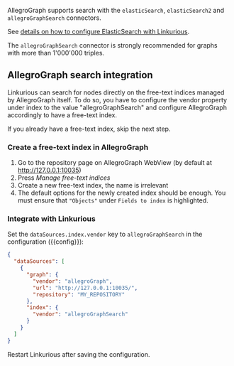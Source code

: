 AllegroGraph supports search with the `elasticSearch`, `elasticSearch2` and `allegroGraphSearch` connectors.

See [details on how to configure ElasticSearch with Linkurious](/es-config).

The `allegroGraphSearch` connector is strongly recommended for graphs with more than 1'000'000 triples.

## AllegroGraph search integration

Linkurious can search for nodes directly on the free-text indices managed by AllegroGraph itself.
To do so, you have to configure the vendor property under index to the value "allegroGraphSearch" 
and configure AllegroGraph accordingly to have a free-text index.

If you already have a free-text index, skip the next step.

### Create a free-text index in AllegroGraph

1. Go to the repository page on AllegroGraph WebView (by default at http://127.0.0.1:10035)
2. Press *Manage free-text indices*
3. Create a new free-text index, the name is irrelevant
4. The default options for the newly created index should be enough.
   You must ensure that `"Objects"` under `Fields to index` is highlighted.

### Integrate with Linkurious

Set the `dataSources.index.vendor` key to `allegroGraphSearch` in the configuration ({{config}}):
```json
{
  "dataSources": [
    {
      "graph": {
        "vendor": "allegroGraph",
        "url": "http://127.0.0.1:10035/",
        "repository": "MY_REPOSITORY"
      },
      "index": {
        "vendor": "allegroGraphSearch"
      }
    }
  ]
}
```

Restart Linkurious after saving the configuration.
